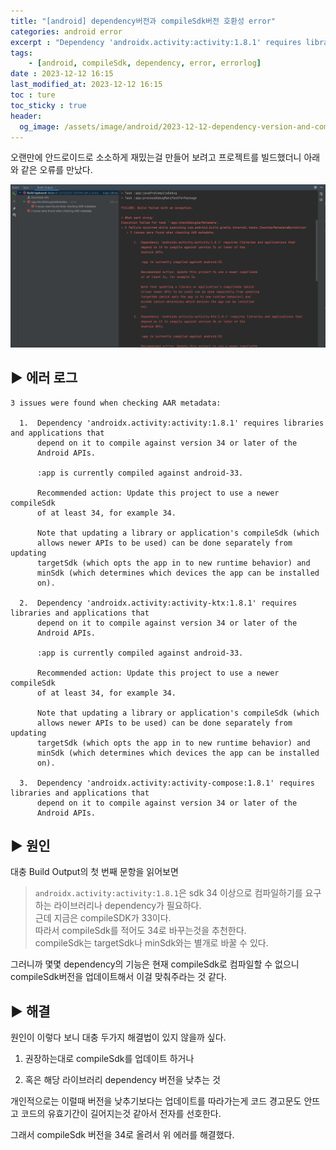 ```yaml
---
title: "[android] dependency버전과 compileSdk버전 호환성 error"
categories: android error
excerpt : "Dependency 'androidx.activity:activity:1.8.1' requires libraries and applications that depend on it to compile against version 34 or later of the Android APIs."
tags:
    - [android, compileSdk, dependency, error, errorlog]
date : 2023-12-12 16:15
last_modified_at: 2023-12-12 16:15
toc : ture
toc_sticky : true
header:
  og_image: /assets/image/android/2023-12-12-dependency-version-and-compilesdk-version-error/error.png
---
```


오랜만에 안드로이드로 소소하게 재밌는걸 만들어 보려고 프로젝트를 빌드했더니 아래와 같은 오류를 만났다.


<img src="/assets/image/android/2023-12-12-dependency-version-and-compilesdk-version-error/error.png">

## ▶️ 에러 로그

```
3 issues were found when checking AAR metadata:

  1.  Dependency 'androidx.activity:activity:1.8.1' requires libraries and applications that
      depend on it to compile against version 34 or later of the
      Android APIs.

      :app is currently compiled against android-33.

      Recommended action: Update this project to use a newer compileSdk
      of at least 34, for example 34.

      Note that updating a library or application's compileSdk (which
      allows newer APIs to be used) can be done separately from updating
      targetSdk (which opts the app in to new runtime behavior) and
      minSdk (which determines which devices the app can be installed
      on).

  2.  Dependency 'androidx.activity:activity-ktx:1.8.1' requires libraries and applications that
      depend on it to compile against version 34 or later of the
      Android APIs.

      :app is currently compiled against android-33.

      Recommended action: Update this project to use a newer compileSdk
      of at least 34, for example 34.

      Note that updating a library or application's compileSdk (which
      allows newer APIs to be used) can be done separately from updating
      targetSdk (which opts the app in to new runtime behavior) and
      minSdk (which determines which devices the app can be installed
      on).

  3.  Dependency 'androidx.activity:activity-compose:1.8.1' requires libraries and applications that
      depend on it to compile against version 34 or later of the
      Android APIs.
```

## ▶️ 원인

대충 Build Output의 첫 번째 문항을 읽어보면

> `androidx.activity:activity:1.8.1`은 sdk 34 이상으로 컴파일하기를 요구하는 라이브러리나 dependency가 필요하다.<br>
> 근데 지금은 compileSDK가 33이다.<br>
> 따라서 compileSdk를 적어도 34로 바꾸는것을 추천한다.<br>
> compileSdk는 targetSdk나 minSdk와는 별개로 바꿀 수 있다.

그러니까 몇몇 dependency의 기능은 현재 compileSdk로 컴파일할 수 없으니 compileSdk버전을 업데이트해서 이걸 맞춰주라는 것 같다.

## ▶️ 해결

원인이 이렇다 보니 대충 두가지 해결법이 있지 않을까 싶다.

1. 권장하는대로 compileSdk를 업데이트 하거나

2. 혹은 해당 라이브러리 dependency 버전을 낮추는 것

개인적으로는 이럴때 버전을 낮추기보다는 업데이트를 따라가는게 코드 경고문도 안뜨고 코드의 유효기간이 길어지는것 같아서 전자를 선호한다.

그래서 compileSdk 버전을 34로 올려서 위 에러를 해결했다.